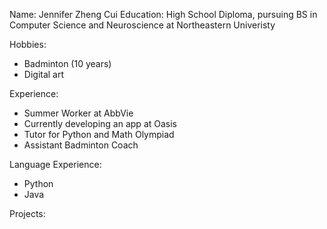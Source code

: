 Name: Jennifer Zheng Cui
Education: High School Diploma, pursuing BS in Computer Science and Neuroscience at Northeastern Univeristy

Hobbies:
- Badminton (10 years)
- Digital art

Experience:
- Summer Worker at AbbVie
- Currently developing an app at Oasis
- Tutor for Python and Math Olympiad
- Assistant Badminton Coach

Language Experience:
- Python
- Java

Projects:
